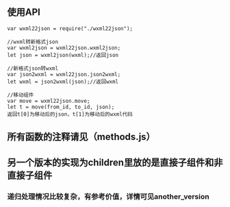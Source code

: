 ## 使用API
```
var wxml22json = require("./wxml22json");

//wxml转新格式json
var wxml2json = wxml22json.wxml2json;
let json = wxml2json(wxml);//返回json

//新格式json转wxml
var json2wxml = wxml22json.json2wxml;
let wxml = json2wxml(json);//返回wxml

//移动组件
var move = wxml22json.move;
let t = move(from_id, to_id, json);
返回t[0]为移动后的json，t[1]为移动后的wxml代码
```

## 所有函数的注释请见（methods.js）

## 另一个版本的实现为children里放的是直接子组件和非直接子组件
### 递归处理情况比较复杂，有参考价值，详情可见another_version